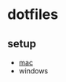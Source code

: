# dotfiles

## setup
* <a href="http://gitserver.koto.co.jp:8080/gitbucket/k_mizuki/dotfiles/blob/master/macsetup.md">mac</a><br>
* windows
